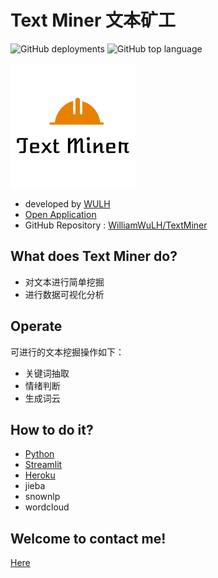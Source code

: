# Text Miner 文本矿工

![GitHub deployments](https://img.shields.io/github/deployments/WilliamWuLH/TextMiner/wulh-textminer?label=deployment)  ![GitHub top language](https://img.shields.io/github/languages/top/WilliamWuLH/TextMiner)

![Text Miner](./images/TextMiner.png)

- developed by [WULH](http://www.wlhan.top/)
- [Open Application](https://wulh-textminer.herokuapp.com/)
- GitHub Repository : [WilliamWuLH/TextMiner](https://github.com/WilliamWuLH/TextMiner)

## What does Text Miner do?

- 对文本进行简单挖掘
- 进行数据可视化分析

## Operate

可进行的文本挖掘操作如下：

- 关键词抽取
- 情绪判断
- 生成词云

## How to do it?

- [Python](https://www.python.org/)
- [Streamlit](https://www.streamlit.io/)
- [Heroku](https://www.heroku.com)
- jieba
- snownlp
- wordcloud

## Welcome to contact me!

[Here](http://www.wlhan.top/#contact)